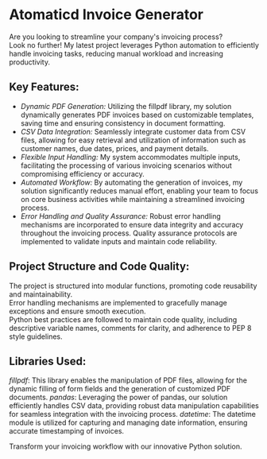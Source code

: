# Atomaticd Invoice Generator

Are you looking to streamline your company's invoicing process?  
Look no further! My latest project leverages Python automation to efficiently handle invoicing tasks, reducing manual workload and increasing productivity.

## Key Features:

- *Dynamic PDF Generation:* Utilizing the fillpdf library, my solution dynamically generates PDF invoices based on customizable templates, saving time and ensuring consistency in document formatting.
- *CSV Data Integration:* Seamlessly integrate customer data from CSV files, allowing for easy retrieval and utilization of information such as customer names, due dates, prices, and payment details.
- *Flexible Input Handling:* My system accommodates multiple inputs, facilitating the processing of various invoicing scenarios without compromising efficiency or accuracy.
- *Automated Workflow:* By automating the generation of invoices, my solution significantly reduces manual effort, enabling your team to focus on core business activities while maintaining a streamlined invoicing process.
- *Error Handling and Quality Assurance:* Robust error handling mechanisms are incorporated to ensure data integrity and accuracy throughout the invoicing process. Quality assurance protocols are implemented to validate inputs and maintain code reliability.

## Project Structure and Code Quality:

The project is structured into modular functions, promoting code reusability and maintainability.     
Error handling mechanisms are implemented to gracefully manage exceptions and ensure smooth execution.    
Python best practices are followed to maintain code quality, including descriptive variable names, comments for clarity, and adherence to PEP 8 style guidelines.    

## Libraries Used:

_fillpdf_: This library enables the manipulation of PDF files, allowing for the dynamic filling of form fields and the generation of customized PDF documents.
_pandas_: Leveraging the power of pandas, our solution efficiently handles CSV data, providing robust data manipulation capabilities for seamless integration with the invoicing process.
_datetime_: The datetime module is utilized for capturing and managing date information, ensuring accurate timestamping of invoices.


Transform your invoicing workflow with our innovative Python solution.
